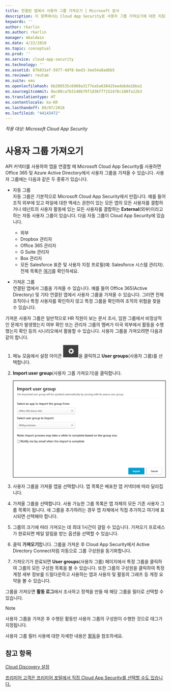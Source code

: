 ```yaml
---
title: 연결된 앱에서 사용자 그룹 가져오기 | Microsoft 문서
description: 이 항목에서는 Cloud App Security로 사용자 그룹 가져오기에 대한 지침을 제공합니다.
keywords: ''
author: rkarlin
ms.author: rkarlin
manager: mbaldwin
ms.date: 4/22/2018
ms.topic: conceptual
ms.prod: ''
ms.service: cloud-app-security
ms.technology: ''
ms.assetid: 87b831ef-5977-4df8-bed3-3ee54a8adbb5
ms.reviewer: reutam
ms.suite: ems
ms.openlocfilehash: bb209535c6969a3177ea5a638425eedabda1bba1
ms.sourcegitcommit: 0ac08ca7b3140b79f1d36ff7152476c188fa12b3
ms.translationtype: HT
ms.contentlocale: ko-KR
ms.lasthandoff: 09/07/2018
ms.locfileid: "44143472"
---
```

*적용 대상: Microsoft Cloud App Security*
   
# <a name="import-user-groups"></a>사용자 그룹 가져오기

API 커넥터를 사용하여 앱을 연결할 때 Microsoft Cloud App Security를 사용하면 Office 365 및 Azure Active Directory에서 사용자 그룹을 가져올 수 있습니다.
사용자 그룹에는 다음과 같은 두 종류가 있습니다. 
- 자동 그룹 </br>자동 그룹은 기본적으로 Microsoft Cloud App Security에서 만듭니다. 예를 들어 조직 외부에 있고 파일에 대한 액세스 권한이 있는 모든 앱의 모든 사용자를 결합하거나 테넌트의 사용자 활동에 있는 모든 사용자를 결합하는 **External**(외부)이라고 하는 자동 사용자 그룹이 있습니다.
 다음 자동 그룹이 Cloud App Security에 있습니다.
  - 외부
  - Dropbox 관리자
  - Office 365 관리자
  - G Suite 관리자
  - Box 관리자
  - 모든 Salesforce 표준 및 사용자 지정 프로필(예: Salesforce 시스템 관리자). 전체 목록은 [여기](https://help.salesforce.com/articleView?id=standard_profiles.htm&language=en&type=0)를 확인하세요.

- 가져온 그룹</br>연결된 앱에서 그룹을 가져올 수 있습니다. 예를 들어 Office 365(Active Directory) 및 기타 연결된 앱에서 사용자 그룹을 가져올 수 있습니다. 그러면 전체 조직이나 특정 사용자를 확인하지 않고 특정 그룹을 확인하여 조직의 위협을 찾을 수 있습니다. 

가져온 사용자 그룹은 일반적으로 HR 직원이 보는 문서 조사, 임원 그룹에서 비정상적인 문제가 발생했는지 여부 확인 또는 관리자 그룹의 멤버가 미국 외부에서 활동을 수행했는지 확인 등의 시나리오에서 활용할 수 있습니다. 사용자 그룹을 가져오려면 다음과 같이 합니다.

1. 메뉴 모음에서 설정 아이콘 ![설정 아이콘](./media/settings-icon.png "설정 아이콘")을 클릭하고 **User groups**(사용자 그룹)를 선택합니다.
2. **Import user group**(사용자 그룹 가져오기)을 클릭합니다.

   ![사용자 그룹 가져오기](./media/user-groups-add.png)

3. 사용자 그룹을 가져올 앱을 선택합니다. 앱 목록은 배포한 앱 커넥터에 따라 달라집니다.
4. 가져올 그룹을 선택합니다. 사용 가능한 그룹 목록은 앱 자체의 모든 기존 사용자 그룹 목록이 됩니다. 새 그룹을 추가하려는 경우 앱 자체에서 직접 추가하고 여기에 표시되면 선택해야 합니다.
5. 그룹의 크기에 따라 가져오는 데 최대 1시간이 걸릴 수 있습니다. 가져오기 프로세스가 완료되면 메일 알림을 받는 옵션을 선택할 수 있습니다.
6. 클릭 **가져오기**합니다. 그룹을 가져온 후 Cloud App Security에서 Active Directory Connect처럼 자동으로 그룹 구성원을 동기화합니다.
7. 가져오기가 완료되면 **User groups**(사용자 그룹) 페이지에서 특정 그룹을 클릭하여 그룹의 모든 구성원 목록을 볼 수 있습니다. 또한 그룹의 구성원을 클릭하여 특정 계정 세부 정보를 드릴다운하고 사용하는 앱과 사용자 및 활동의 그래프 등 계정 요약을 볼 수 있습니다.

그룹을 가져오면 **활동 로그**에서 조사하고 정책을 만들 때 해당 그룹을 필터로 선택할 수 있습니다. 

> [!NOTE]
> 사용자 그룹을 가져온 후 수행된 활동만 사용자 그룹의 구성원이 수행한 것으로 태그가 지정됩니다.

사용자 그룹 필터 사용에 대한 자세한 내용은 [활동](activity-filters.md)을 참조하세요.


    
## <a name="see-also"></a>참고 항목  
[Cloud Discovery 설정](set-up-cloud-discovery.md)   

[프리미어 고객은 프리미어 포털에서 직접 Cloud App Security를 선택할 수도 있습니다.](https://premier.microsoft.com/)  
  
  